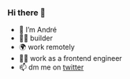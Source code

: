 ### Hi there 👋

- 👋 I’m André
- 👨‍💻 builder
- 🌍 work remotely
- 👨‍🎨 work as a frontend engineer
- 📫 dm me on [twitter](https://twitter.com/TheAwndre)
